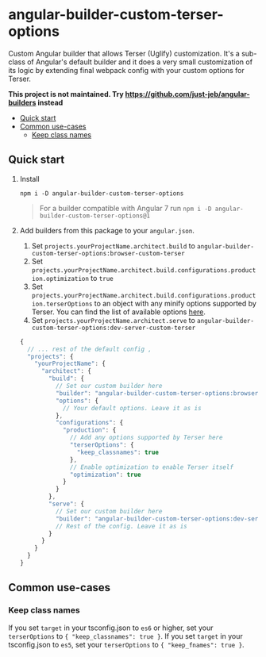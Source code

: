 # angular-builder-custom-terser-options

Custom Angular builder that allows Terser (Uglify) customization. It's a sub-class of Angular's default builder and it does a very small customization of its logic by extending final webpack config with your custom options for Terser.

**This project is not maintained. Try https://github.com/just-jeb/angular-builders instead**

<!-- START doctoc generated TOC please keep comment here to allow auto update -->
<!-- DON'T EDIT THIS SECTION, INSTEAD RE-RUN doctoc TO UPDATE -->

- [Quick start](#quick-start)
- [Common use-cases](#common-use-cases)
  - [Keep class names](#keep-class-names)

<!-- END doctoc generated TOC please keep comment here to allow auto update -->

## Quick start

1. Install

   ```
   npm i -D angular-builder-custom-terser-options
   ```

   > For a builder compatible with Angular 7 run `npm i -D angular-builder-custom-terser-options@1`

1. Add builders from this package to your `angular.json`.

   1. Set `projects.yourProjectName.architect.build` to `angular-builder-custom-terser-options:browser-custom-terser`
   1. Set `projects.yourProjectName.architect.build.configurations.production.optimization` to `true`
   1. Set `projects.yourProjectName.architect.build.configurations.production.terserOptions` to an object with any minify options supported by Terser. You can find the list of available options [here](https://github.com/terser-js/terser#minify-options).
   1. Set `projects.yourProjectName.architect.serve` to `angular-builder-custom-terser-options:dev-server-custom-terser`

   ```js
   {
     // ... rest of the default config ,
     "projects": {
       "yourProjectName": {
         "architect": {
           "build": {
             // Set our custom builder here
             "builder": "angular-builder-custom-terser-options:browser-custom-terser",
             "options": {
               // Your default options. Leave it as is
             },
             "configurations": {
               "production": {
                 // Add any options supported by Terser here
                 "terserOptions": {
                   "keep_classnames": true
                 },
                 // Enable optimization to enable Terser itself
                 "optimization": true
               }
             }
           },
           "serve": {
             // Set our custom builder here
             "builder": "angular-builder-custom-terser-options:dev-server-custom-terser"
             // Rest of the config. Leave it as is
           }
         }
       }
     }
   }
   ```

## Common use-cases

### Keep class names

If you set `target` in your tsconfig.json to `es6` or higher, set your `terserOptions` to `{ "keep_classnames": true }`.
If you set `target` in your tsconfig.json to `es5`, set your `terserOptions` to `{ "keep_fnames": true }`.
